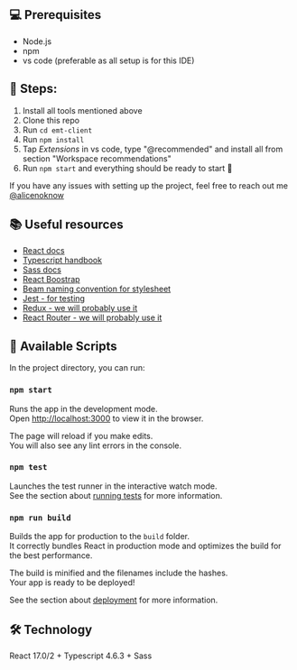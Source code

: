 ## 💻 Prerequisites
- Node.js 
- npm
- vs code (preferable as all setup is for this IDE)

## 🧱 Steps:
1. Install all tools mentioned above 
2. Clone this repo
3. Run `cd emt-client`
4. Run `npm install`
5. Tap _Extensions_ in vs code, type "@recommended" and install all from section "Workspace recommendations"
6. Run `npm start` and everything should be ready to start 🚀

If you have any issues with setting up the project, feel free to reach out me [@alicenoknow](https://github.com/alicenoknow)

## 📚 Useful resources
- [React docs](https://en.reactjs.org/docs/getting-started.html)
- [Typescript handbook](https://www.typescriptlang.org/docs/handbook/intro.html)
- [Sass docs](https://sass-lang.com/documentation)
- [React Boostrap](https://react-bootstrap.github.io/getting-started/introduction)
- [Beam naming convention for stylesheet](http://getbem.com/naming/)
- [Jest - for testing](https://jestjs.io/docs/getting-started) 
- [Redux - we will probably use it](https://react-redux.js.org/)
- [React Router - we will probably use it](https://reactrouter.com/docs/en/v6)

## 📜 Available Scripts

In the project directory, you can run:

### `npm start`

Runs the app in the development mode.\
Open [http://localhost:3000](http://localhost:3000) to view it in the browser.

The page will reload if you make edits.\
You will also see any lint errors in the console.

### `npm test`

Launches the test runner in the interactive watch mode.\
See the section about [running tests](https://facebook.github.io/create-react-app/docs/running-tests) for more information.

### `npm run build`

Builds the app for production to the `build` folder.\
It correctly bundles React in production mode and optimizes the build for the best performance.

The build is minified and the filenames include the hashes.\
Your app is ready to be deployed!

See the section about [deployment](https://facebook.github.io/create-react-app/docs/deployment) for more information.

## 🛠 Technology
React 17.0/2 + Typescript 4.6.3 + Sass 


